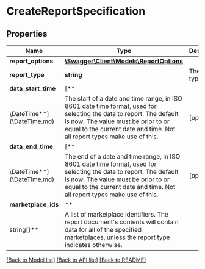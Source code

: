 # CreateReportSpecification

## Properties

Name | Type | Description | Notes
------------ | ------------- | ------------- | -------------
**report_options** | [**\Swagger\Client\Models\ReportOptions**](ReportOptions.md) |  | [optional]
**report_type** | **string** | The report type. |
**data_start_time** | [**
\DateTime**](\DateTime.md) | The start of a date and time range, in ISO 8601 date time format, used for selecting the data to report. The default is now. The value must be prior to or equal to the current date and time. Not all report types make use of this. | [optional]
**data_end_time** | [**
\DateTime**](\DateTime.md) | The end of a date and time range, in ISO 8601 date time format, used for selecting the data to report. The default is now. The value must be prior to or equal to the current date and time. Not all report types make use of this. | [optional]
**marketplace_ids** | **
string[]** | A list of marketplace identifiers. The report document&#x27;s contents will contain data for all of the specified marketplaces, unless the report type indicates otherwise. |

[[Back to Model list]](../../README.md#documentation-for-models) [[Back to API list]](../../README.md#documentation-for-api-endpoints) [[Back to README]](../../README.md)


